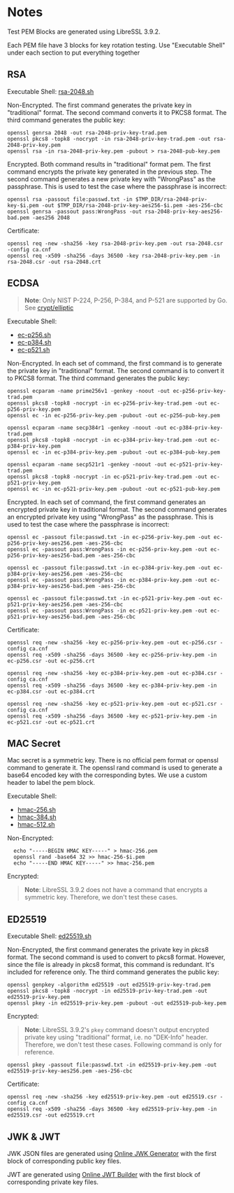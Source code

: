 # Notes

Test PEM Blocks are generated using LibreSSL 3.9.2.

Each PEM file have 3 blocks for key rotation testing. Use "Executable Shell" under each section to put everything together

## RSA

Executable Shell: [rsa-2048.sh](rsa-2048.sh)

Non-Encrypted. The first command generates the private key in "traditional" format. The second command converts it to PKCS8 format. 
The third command generates the public key:
```shell
openssl genrsa 2048 -out rsa-2048-priv-key-trad.pem
openssl pkcs8 -topk8 -nocrypt -in rsa-2048-priv-key-trad.pem -out rsa-2048-priv-key.pem
openssl rsa -in rsa-2048-priv-key.pem -pubout > rsa-2048-pub-key.pem
```

Encrypted. Both command results in "traditional" format pem. The first command encrypts the private key generated in the
previous step. The second command generates a new private key with "WrongPass" as the passphrase. This is used to test 
the case where the passphrase is incorrect:
```shell
openssl rsa -passout file:passwd.txt -in $TMP_DIR/rsa-2048-priv-key-$i.pem -out $TMP_DIR/rsa-2048-priv-key-aes256-$i.pem -aes-256-cbc
openssl genrsa -passout pass:WrongPass -out rsa-2048-priv-key-aes256-bad.pem -aes256 2048
```

Certificate:
```shell
openssl req -new -sha256 -key rsa-2048-priv-key.pem -out rsa-2048.csr -config ca.cnf
openssl req -x509 -sha256 -days 36500 -key rsa-2048-priv-key.pem -in rsa-2048.csr -out rsa-2048.crt
```

## ECDSA

> **Note**: Only NIST P-224, P-256, P-384, and P-521 are supported by Go. See [crypt/elliptic](https://pkg.go.dev/crypto/elliptic)

Executable Shell: 
- [ec-p256.sh](ec-p256.sh)
- [ec-p384.sh](ec-p384.sh)
- [ec-p521.sh](ec-p521.sh)

Non-Encrypted. In each set of command, the first command is to generate the private key in "traditional" format. 
The second command is to convert it to PKCS8 format. The third command generates the public key:
```shell
openssl ecparam -name prime256v1 -genkey -noout -out ec-p256-priv-key-trad.pem
openssl pkcs8 -topk8 -nocrypt -in ec-p256-priv-key-trad.pem -out ec-p256-priv-key.pem
openssl ec -in ec-p256-priv-key.pem -pubout -out ec-p256-pub-key.pem

openssl ecparam -name secp384r1 -genkey -noout -out ec-p384-priv-key-trad.pem
openssl pkcs8 -topk8 -nocrypt -in ec-p384-priv-key-trad.pem -out ec-p384-priv-key.pem
openssl ec -in ec-p384-priv-key.pem -pubout -out ec-p384-pub-key.pem

openssl ecparam -name secp521r1 -genkey -noout -out ec-p521-priv-key-trad.pem
openssl pkcs8 -topk8 -nocrypt -in ec-p521-priv-key-trad.pem -out ec-p521-priv-key.pem
openssl ec -in ec-p521-priv-key.pem -pubout -out ec-p521-pub-key.pem
```

Encrypted. In each set of command, the first command generates an encrypted private key in traditional format. The second
command generates an encrypted private key using "WrongPass" as the passphrase. This is used to test the case where the
passphrase is incorrect:
```shell
openssl ec -passout file:passwd.txt -in ec-p256-priv-key.pem -out ec-p256-priv-key-aes256.pem -aes-256-cbc
openssl ec -passout pass:WrongPass -in ec-p256-priv-key.pem -out ec-p256-priv-key-aes256-bad.pem -aes-256-cbc

openssl ec -passout file:passwd.txt -in ec-p384-priv-key.pem -out ec-p384-priv-key-aes256.pem -aes-256-cbc
openssl ec -passout pass:WrongPass -in ec-p384-priv-key.pem -out ec-p384-priv-key-aes256-bad.pem -aes-256-cbc

openssl ec -passout file:passwd.txt -in ec-p521-priv-key.pem -out ec-p521-priv-key-aes256.pem -aes-256-cbc
openssl ec -passout pass:WrongPass -in ec-p521-priv-key.pem -out ec-p521-priv-key-aes256-bad.pem -aes-256-cbc
```

Certificate:
```shell
openssl req -new -sha256 -key ec-p256-priv-key.pem -out ec-p256.csr -config ca.cnf
openssl req -x509 -sha256 -days 36500 -key ec-p256-priv-key.pem -in ec-p256.csr -out ec-p256.crt

openssl req -new -sha256 -key ec-p384-priv-key.pem -out ec-p384.csr -config ca.cnf
openssl req -x509 -sha256 -days 36500 -key ec-p384-priv-key.pem -in ec-p384.csr -out ec-p384.crt

openssl req -new -sha256 -key ec-p521-priv-key.pem -out ec-p521.csr -config ca.cnf
openssl req -x509 -sha256 -days 36500 -key ec-p521-priv-key.pem -in ec-p521.csr -out ec-p521.crt
```

## MAC Secret
Mac secret is a symmetric key. There is no official pem format or openssl command to generate it. The openssl rand 
command is used to generate a base64 encoded key with the corresponding bytes. We use a custom header to label the pem block.

Executable Shell:
- [hmac-256.sh](hmac-256.sh)
- [hmac-384.sh](hmac-384.sh)
- [hmac-512.sh](hmac-512.sh)

Non-Encrypted:
```shell
  echo "-----BEGIN HMAC KEY-----" > hmac-256.pem
  openssl rand -base64 32 >> hmac-256-$i.pem
  echo "-----END HMAC KEY-----" >> hmac-256.pem
```

Encrypted:
> **Note**: LibreSSL 3.9.2 does not have a command that encrypts a symmetric key. Therefore, we don't test these cases.

## ED25519

Executable Shell: [ed25519.sh](ed25519.sh)

Non-Encrypted, the first command generates the private key in pkcs8 format. The second command is used to convert to pkcs8 format.
However, since the file is already in pkcs8 format, this command is redundant. It's included for reference only.
The third command generates the public key:
```shell
openssl genpkey -algorithm ed25519 -out ed25519-priv-key-trad.pem
openssl pkcs8 -topk8 -nocrypt -in ed25519-priv-key-trad.pem -out ed25519-priv-key.pem
openssl pkey -in ed25519-priv-key.pem -pubout -out ed25519-pub-key.pem
```

Encrypted:

> **Note**: LibreSSL 3.9.2's `pkey` command doesn't output encrypted private key using "traditional" format, i.e. no "DEK-Info" header.
> Therefore, we don't test these cases. Following  command is only for reference.

```shell
openssl pkey -passout file:passwd.txt -in ed25519-priv-key.pem -out ed25519-priv-key-aes256.pem -aes-256-cbc
```

Certificate:
```shell
openssl req -new -sha256 -key ed25519-priv-key.pem -out ed25519.csr -config ca.cnf
openssl req -x509 -sha256 -days 36500 -key ed25519-priv-key.pem -in ed25519.csr -out ed25519.crt
```

## JWK & JWT

JWK JSON files are generated using [Online JWK Generator](https://jwkset.com/generate) with the first block of corresponding public key files.

JWT are generated using [Online JWT Builder](https://dinochiesa.github.io/jwt/) with the first block of corresponding private key files.